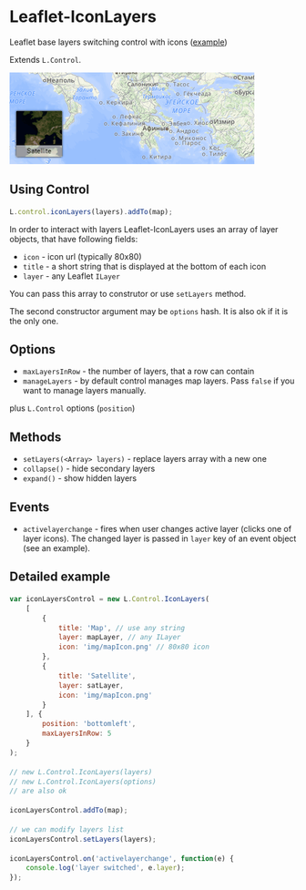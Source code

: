 # Leaflet-IconLayers

Leaflet base layers switching control with icons ([example](https://scanex.github.com/Leaflet-IconLayers/demo))

Extends `L.Control`.

![](demo.gif)

## Using Control

```javascript
L.control.iconLayers(layers).addTo(map);
```

In order to interact with layers Leaflet-IconLayers uses an array of layer objects, that have following fields:
- `icon` - icon url (typically 80x80)
- `title` - a short string that is displayed at the bottom of each icon
- `layer` - any Leaflet `ILayer`

You can pass this array to construtor or use `setLayers` method.

The second constructor argument may be `options` hash. It is also ok if it is the only one.

## Options

- `maxLayersInRow` - the number of layers, that a row can contain
- `manageLayers` - by default control manages map layers. Pass `false` if you want to manage layers manually.

plus `L.Control` options (`position`)

## Methods

- `setLayers(<Array> layers)` - replace layers array with a new one
- `collapse()` - hide secondary layers
- `expand()` - show hidden layers

## Events

- `activelayerchange` - fires when user changes active layer (clicks one of layer icons). The changed layer is passed in `layer` key of an event object (see an example).

## Detailed example
```javascript
var iconLayersControl = new L.Control.IconLayers(
    [
        {
            title: 'Map', // use any string
            layer: mapLayer, // any ILayer
            icon: 'img/mapIcon.png' // 80x80 icon
        },
        {
            title: 'Satellite',
            layer: satLayer,
            icon: 'img/mapIcon.png'
        }
    ], {
        position: 'bottomleft',
        maxLayersInRow: 5
    }
);

// new L.Control.IconLayers(layers)
// new L.Control.IconLayers(options)
// are also ok

iconLayersControl.addTo(map);

// we can modify layers list
iconLayersControl.setLayers(layers);

iconLayersControl.on('activelayerchange', function(e) {
    console.log('layer switched', e.layer);
});
```